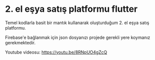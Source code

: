 # 2. el eşya satış platformu flutter

Temel kodlarla basit bir mantık kullanarak oluşturduğum 2. el eşya satış platformu.

Firebase'e bağlanmak için json dosyanızı projede gerekli yere koymanız gerekmektedir.

Youtube videosu: https://youtu.be/8RNpUO4gZcQ
